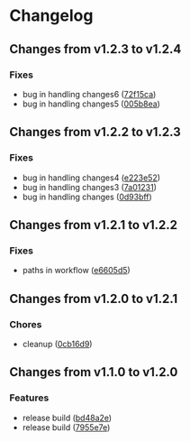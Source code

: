 # Changelog

## Changes from v1.2.3 to v1.2.4

### Fixes
- bug in handling changes6  ([72f15ca](https://github.com/telicent-oss/telicent-base-images/commit/72f15ca8e48d0de3235b6b8b0c3af7e9f6c25cde))
- bug in handling changes5  ([005b8ea](https://github.com/telicent-oss/telicent-base-images/commit/005b8ea8ae449ea55a4c8d80cc5ddc724fb0de55))

## Changes from v1.2.2 to v1.2.3

### Fixes
- bug in handling changes4  ([e223e52](https://github.com/telicent-oss/telicent-base-images/commit/e223e52c829b9d6f607e0827d6d8eaa3dff3e9aa))
- bug in handling changes3  ([7a01231](https://github.com/telicent-oss/telicent-base-images/commit/7a0123196569a9c0f9003bc9413122bddb3171b5))
- bug in handling changes  ([0d93bff](https://github.com/telicent-oss/telicent-base-images/commit/0d93bff074cf1cc2fd8d2ee665929b717ac831c2))

## Changes from v1.2.1 to v1.2.2

### Fixes
- paths in workflow  ([e6605d5](https://github.com/telicent-oss/telicent-base-images/commit/e6605d5bf7cd428e47691be3cf8c5b5a11b108b1))

## Changes from v1.2.0 to v1.2.1

### Chores
- cleanup  ([0cb16d9](https://github.com/telicent-oss/telicent-base-images/commit/0cb16d926a825246717381f0ea924c2629c21d5c))

## Changes from v1.1.0 to v1.2.0

### Features
- release build  ([bd48a2e](https://github.com/telicent-oss/telicent-base-images/commit/bd48a2e3b8c56bb091ff4a3be8624fd55e528644))
- release build  ([7955e7e](https://github.com/telicent-oss/telicent-base-images/commit/7955e7ef1d6d47178ce2e47cefb3848256ea28a9))
